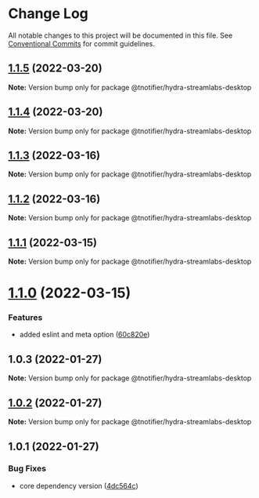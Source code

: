 # Change Log

All notable changes to this project will be documented in this file.
See [Conventional Commits](https://conventionalcommits.org) for commit guidelines.

## [1.1.5](https://github.com/tnotifier/hydra/compare/@tnotifier/hydra-streamlabs-desktop@1.1.4...@tnotifier/hydra-streamlabs-desktop@1.1.5) (2022-03-20)

**Note:** Version bump only for package @tnotifier/hydra-streamlabs-desktop





## [1.1.4](https://github.com/tnotifier/hydra/compare/@tnotifier/hydra-streamlabs-desktop@1.1.3...@tnotifier/hydra-streamlabs-desktop@1.1.4) (2022-03-20)

**Note:** Version bump only for package @tnotifier/hydra-streamlabs-desktop





## [1.1.3](https://github.com/tnotifier/hydra/compare/@tnotifier/hydra-streamlabs-desktop@1.1.2...@tnotifier/hydra-streamlabs-desktop@1.1.3) (2022-03-16)

**Note:** Version bump only for package @tnotifier/hydra-streamlabs-desktop





## [1.1.2](https://github.com/tnotifier/hydra/compare/@tnotifier/hydra-streamlabs-desktop@1.1.1...@tnotifier/hydra-streamlabs-desktop@1.1.2) (2022-03-16)

**Note:** Version bump only for package @tnotifier/hydra-streamlabs-desktop





## [1.1.1](https://github.com/tnotifier/hydra/compare/@tnotifier/hydra-streamlabs-desktop@1.1.0...@tnotifier/hydra-streamlabs-desktop@1.1.1) (2022-03-15)

**Note:** Version bump only for package @tnotifier/hydra-streamlabs-desktop





# [1.1.0](https://github.com/tnotifier/hydra/compare/@tnotifier/hydra-streamlabs-desktop@1.0.3...@tnotifier/hydra-streamlabs-desktop@1.1.0) (2022-03-15)


### Features

* added eslint and meta option ([60c820e](https://github.com/tnotifier/hydra/commit/60c820e6c53250cdf3d35925a269e2142e2e89cf))





## 1.0.3 (2022-01-27)

**Note:** Version bump only for package @tnotifier/hydra-streamlabs-desktop





## [1.0.2](https://github.com/tnotifier/hydra/compare/@tnotifier/hydra-streamlabs-desktop@1.0.1...@tnotifier/hydra-streamlabs-desktop@1.0.2) (2022-01-27)

**Note:** Version bump only for package @tnotifier/hydra-streamlabs-desktop





## 1.0.1 (2022-01-27)


### Bug Fixes

* core dependency version ([4dc564c](https://github.com/tnotifier/hydra/commit/4dc564cbff42c3780f0b32d1867a7dce97b27a28))
